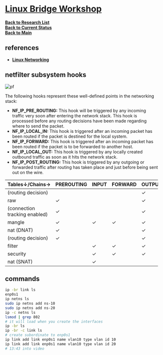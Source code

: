 # **[Linux Bridge Workshop](https://www.youtube.com/watch?v=Ga_mAaKpKdk)**


**[Back to Research List](../../../../../../../research_list.md)**\
**[Back to Current Status](../../../../../../../../development/status/weekly/current_status.md)**\
**[Back to Main](../../../../../../../../README.md)**

## references

- **[Linux Networking](https://www.youtube.com/watch?v=oVu0O0UMBCc&list=PLmZU6NElARbZtvrVbfz9rVpWRt5HyCeO7)**
## netfilter subsystem hooks
![pf](https://people.netfilter.org/pablo/nf-hooks.png)

The following hooks represent these well-defined points in the networking stack:

- **NF_IP_PRE_ROUTING:** This hook will be triggered by any incoming traffic very soon after entering the network stack. This hook is processed before any routing decisions have been made regarding where to send the packet.
- **NF_IP_LOCAL_IN:** This hook is triggered after an incoming packet has been routed if the packet is destined for the local system.
- **NF_IP_FORWARD:** This hook is triggered after an incoming packet has been routed if the packet is to be forwarded to another host.
- **NF_IP_LOCAL_OUT:** This hook is triggered by any locally created outbound traffic as soon as it hits the network stack.
- **NF_IP_POST_ROUTING:** This hook is triggered by any outgoing or forwarded traffic after routing has taken place and just before being sent out on the wire.

| Tables↓/Chains→               | PREROUTING | INPUT | FORWARD | OUTPUT | POSTROUTING |
|-------------------------------|------------|-------|---------|--------|-------------|
| (routing decision)            |            |       |         | ✓      |             |
| raw                           | ✓          |       |         | ✓      |             |
| (connection tracking enabled) | ✓          |       |         | ✓      |             |
| mangle                        | ✓          | ✓     | ✓       | ✓      | ✓           |
| nat (DNAT)                    | ✓          |       |         | ✓      |             |
| (routing decision)            | ✓          |       |         | ✓      |             |
| filter                        |            | ✓     | ✓       | ✓      |             |
| security                      |            | ✓     | ✓       | ✓      |             |
| nat (SNAT)                    |            | ✓     |         |        | ✓           |


## commands 

```bash
ip -br link ls
enp0s1
ip netns ls
sudo ip netns add ns-10
sudo ip netns add ns-20
ip -c netns ls
lsmod | grep 802
# it will load when you create the interfaces
ip -br ls
ip -br -c link ls
# create subordinate to enp0s1
ip link add link enp0s1 name vlan10 type vlan id 10
ip link add link enp0s1 name vlan10 type vlan id 20
# 13:43 into video
```